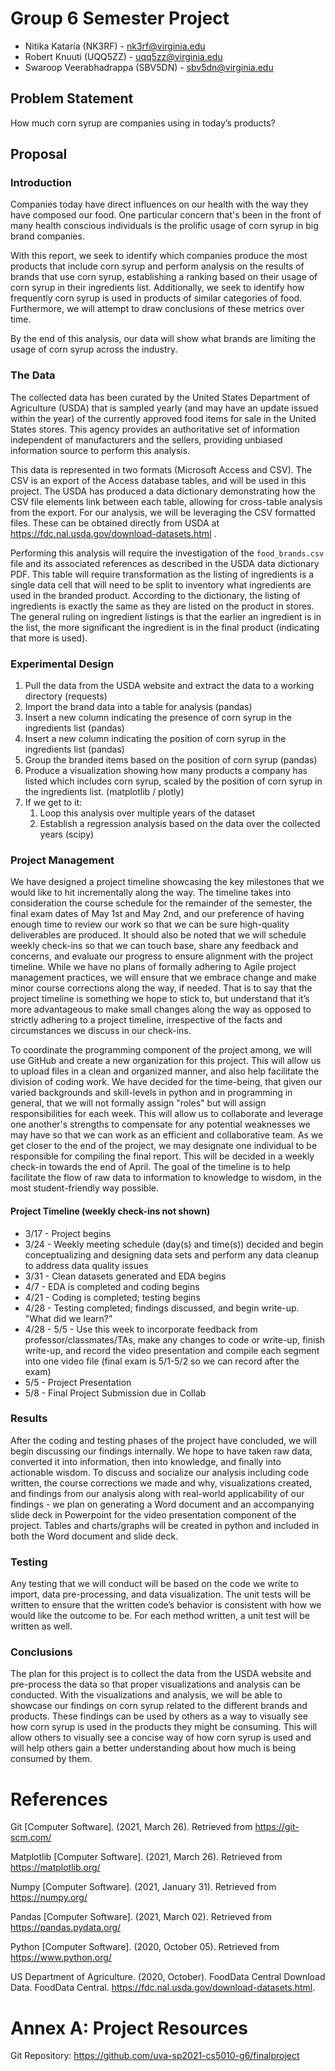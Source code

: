 # Group 6 Semester Project

* Nitika Kataria (NK3RF) - <nk3rf@virginia.edu>
* Robert Knuuti (UQQ5ZZ) - <uqq5zz@virginia.edu>
* Swaroop Veerabhadrappa (SBV5DN) - <sbv5dn@virginia.edu>

## Problem Statement

How much corn syrup are companies using in today’s products?

## Proposal

### Introduction

Companies today have direct influences on our health with the way they have composed our food.
One particular concern that's been in the front of many health conscious individuals is the prolific usage of corn syrup in big brand companies.

With this report, we seek to identify which companies produce the most products that include corn syrup and perform analysis on the results of brands that use corn syrup, establishing a ranking based on their usage of corn syrup in their ingredients list.
Additionally, we seek to identify how frequently corn syrup is used in products of similar categories of food.
Furthermore, we will attempt to draw conclusions of these metrics over time.

By the end of this analysis, our data will show what brands are limiting the usage of corn syrup across the industry.

### The Data
The collected data has been curated by the United States Department of Agriculture (USDA) that is sampled yearly (and may have an update issued within the year) of the currently approved food items for sale in the United States stores.
This agency provides an authoritative set of information independent of manufacturers and the sellers, providing unbiased information source to perform this analysis.

This data is represented in two formats (Microsoft Access and CSV).
The CSV is an export of the Access database tables, and will be used in this project.
The USDA has produced a data dictionary demonstrating how the CSV file elements link between each table, allowing for cross-table analysis from the export.
For our analysis, we will be leveraging the CSV formatted files.
These can be obtained directly from USDA at https://fdc.nal.usda.gov/download-datasets.html .

Performing this analysis will require the investigation of the `food_brands.csv` file and its associated references as described in the USDA data dictionary PDF.
This table will require transformation as the listing of ingredients is a single data cell that will need to be split to inventory what ingredients are used in the branded product.
According to the dictionary, the listing of ingredients is exactly the same as they are listed on the product in stores.
The general ruling on ingredient listings is that the earlier an ingredient is in the list, the more significant the ingredient is in the final product (indicating that more is used).

### Experimental Design

1. Pull the data from the USDA website and extract the data to a working directory (requests)
2. Import the brand data into a table for analysis (pandas)
3. Insert a new column indicating the presence of corn syrup in the ingredients list (pandas)
4. Insert a new column indicating the position of corn syrup in the ingredients list (pandas)
5. Group the branded items based on the position of corn syrup (pandas)
6. Produce a visualization showing how many products a company has listed which includes corn syrup, scaled by the position of corn syrup in the ingredients list. (matplotlib / plotly)
7. If we get to it:
   1. Loop this analysis over multiple years of the dataset
   2. Establish a regression analysis based on the data over the collected years (scipy)

### Project Management

We have designed a project timeline showcasing the key milestones that we would like to hit incrementally along the way.
The timeline takes into consideration the course schedule for the remainder of the semester, the final exam dates of May 1st and May 2nd, and our preference of having enough time to review our work so that we can be sure high-quality deliverables are produced.
It should also be noted that we will schedule weekly check-ins so that we can touch base, share any feedback and concerns, and evaluate our progress to ensure alignment with the project timeline.
While we have no plans of formally adhering to Agile project management practices, we will ensure that we embrace change and make minor course corrections along the way, if needed.
That is to say that the project timeline is something we hope to stick to, but understand that it’s more advantageous to make small changes along the way as opposed to strictly adhering to a project timeline, irrespective of the facts and circumstances we discuss in our check-ins.

To coordinate the programming component of the project among, we will use GitHub and create a new organization for this project.
This will allow us to upload files in a clean and organized manner, and also help facilitate the division of coding work.
We have decided for the time-being, that given our varied backgrounds and skill-levels in python and in programming in general, that we will not formally assign "roles" but will assign responsibilities for each week.
This will allow us to collaborate and leverage one another's strengths to compensate for any potential weaknesses we may have so that we can work as an efficient and collaborative team.
As we get closer to the end of the project, we may designate one individual to be responsible for compiling the final report.
This will be decided in a weekly check-in towards the end of April.
The goal of the timeline is to help facilitate the flow of raw data to information to knowledge to wisdom, in the most student-friendly way possible.

#### Project Timeline (weekly check-ins not shown)
* 3/17 - Project begins
* 3/24 - Weekly meeting schedule (day(s) and time(s)) decided and begin conceptualizing and designing data sets and perform any data cleanup to address data quality issues
* 3/31 - Clean datasets generated and EDA begins
* 4/7 - EDA is completed and coding begins
* 4/21 - Coding is completed; testing begins
* 4/28 - Testing completed; findings discussed, and begin write-up. "What did we learn?"
* 4/28 - 5/5 - Use this week to incorporate feedback from professor/classmates/TAs, make any changes to code or write-up, finish write-up, and record the video presentation and compile each segment into one video file (final exam is 5/1-5/2 so we can record after the exam)
* 5/5 - Project Presentation
* 5/8 - Final Project Submission due in Collab
 
### Results

After the coding and testing phases of the project have concluded, we will begin discussing our findings internally.
We hope to have taken raw data, converted it into information, then into knowledge, and finally into actionable wisdom.
To discuss and socialize our analysis including code written, the course corrections we made and why, visualizations created, and findings from our analysis along with real-world applicability of our findings - we plan on generating a Word document and an accompanying slide deck in Powerpoint for the video presentation component of the project.
Tables and charts/graphs will be created in python and included in both the Word document and slide deck. 

### Testing

Any testing that we will conduct will be based on the code we write to import, data pre-processing, and data visualization.
The unit tests will be written to ensure that the written code’s behavior is consistent with how we would like the outcome to be.
For each method written, a unit test will be written as well. 

### Conclusions
The plan for this project is to collect the data from the USDA website and pre-process the data so that proper visualizations and analysis can be conducted.
With the visualizations and analysis, we will be able to showcase our findings on corn syrup related to the different brands and products.
These findings can be used by others as a way to visually see how corn syrup is used in the products they might be consuming.
This will allow others to visually see a concise way of how corn syrup is used and will help others gain a better understanding about how much is being consumed by them. 

# References

Git [Computer Software]. (2021, March 26). Retrieved from https://git-scm.com/

Matplotlib [Computer Software]. (2021, March 26). Retrieved from https://matplotlib.org/ 

Numpy [Computer Software]. (2021, January 31). Retrieved from https://numpy.org/ 

Pandas [Computer Software]. (2021, March 02).  Retrieved from https://pandas.pydata.org/

Python [Computer Software]. (2020, October 05).  Retrieved from https://www.python.org/ 

US Department of Agriculture. (2020, October). FoodData Central Download Data. FoodData Central. https://fdc.nal.usda.gov/download-datasets.html. 

# Annex A: Project Resources
Git Repository: https://github.com/uva-sp2021-cs5010-g6/finalproject 

